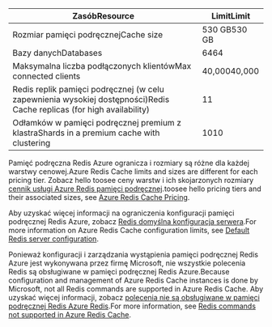 | <span data-ttu-id="e5d97-101">Zasób</span><span class="sxs-lookup"><span data-stu-id="e5d97-101">Resource</span></span> | <span data-ttu-id="e5d97-102">Limit</span><span class="sxs-lookup"><span data-stu-id="e5d97-102">Limit</span></span> |
| --- | --- |
| <span data-ttu-id="e5d97-103">Rozmiar pamięci podręcznej</span><span class="sxs-lookup"><span data-stu-id="e5d97-103">Cache size</span></span> |<span data-ttu-id="e5d97-104">530 GB</span><span class="sxs-lookup"><span data-stu-id="e5d97-104">530 GB</span></span> |
| <span data-ttu-id="e5d97-105">Bazy danych</span><span class="sxs-lookup"><span data-stu-id="e5d97-105">Databases</span></span> |<span data-ttu-id="e5d97-106">64</span><span class="sxs-lookup"><span data-stu-id="e5d97-106">64</span></span> |
| <span data-ttu-id="e5d97-107">Maksymalna liczba podłączonych klientów</span><span class="sxs-lookup"><span data-stu-id="e5d97-107">Max connected clients</span></span> |<span data-ttu-id="e5d97-108">40,000</span><span class="sxs-lookup"><span data-stu-id="e5d97-108">40,000</span></span> |
| <span data-ttu-id="e5d97-109">Redis replik pamięci podręcznej (w celu zapewnienia wysokiej dostępności)</span><span class="sxs-lookup"><span data-stu-id="e5d97-109">Redis Cache replicas (for high availability)</span></span> |<span data-ttu-id="e5d97-110">1</span><span class="sxs-lookup"><span data-stu-id="e5d97-110">1</span></span> |
| <span data-ttu-id="e5d97-111">Odłamków w pamięci podręcznej premium z klastra</span><span class="sxs-lookup"><span data-stu-id="e5d97-111">Shards in a premium cache with clustering</span></span> |<span data-ttu-id="e5d97-112">10</span><span class="sxs-lookup"><span data-stu-id="e5d97-112">10</span></span> |

<span data-ttu-id="e5d97-113">Pamięć podręczna Redis Azure ogranicza i rozmiary są różne dla każdej warstwy cenowej.</span><span class="sxs-lookup"><span data-stu-id="e5d97-113">Azure Redis Cache limits and sizes are different for each pricing tier.</span></span> <span data-ttu-id="e5d97-114">Zobacz hello toosee ceny warstw i ich skojarzonych rozmiary [cennik usługi Azure Redis pamięci podręcznej](https://azure.microsoft.com/pricing/details/cache/).</span><span class="sxs-lookup"><span data-stu-id="e5d97-114">toosee hello pricing tiers and their associated sizes, see [Azure Redis Cache Pricing](https://azure.microsoft.com/pricing/details/cache/).</span></span>

<span data-ttu-id="e5d97-115">Aby uzyskać więcej informacji na ograniczenia konfiguracji pamięci podręcznej Redis Azure, zobacz [Redis domyślna konfiguracja serwera](../articles/redis-cache/cache-configure.md#default-redis-server-configuration).</span><span class="sxs-lookup"><span data-stu-id="e5d97-115">For more information on Azure Redis Cache configuration limits, see [Default Redis server configuration](../articles/redis-cache/cache-configure.md#default-redis-server-configuration).</span></span>

<span data-ttu-id="e5d97-116">Ponieważ konfiguracji i zarządzania wystąpienia pamięci podręcznej Redis Azure jest wykonywana przez firmę Microsoft, nie wszystkie polecenia Redis są obsługiwane w pamięci podręcznej Redis Azure.</span><span class="sxs-lookup"><span data-stu-id="e5d97-116">Because configuration and management of Azure Redis Cache instances is done by Microsoft, not all Redis commands are supported in Azure Redis Cache.</span></span> <span data-ttu-id="e5d97-117">Aby uzyskać więcej informacji, zobacz [polecenia nie są obsługiwane w pamięci podręcznej Redis Azure Redis](../articles/redis-cache/cache-configure.md#redis-commands-not-supported-in-azure-redis-cache).</span><span class="sxs-lookup"><span data-stu-id="e5d97-117">For more information, see [Redis commands not supported in Azure Redis Cache](../articles/redis-cache/cache-configure.md#redis-commands-not-supported-in-azure-redis-cache).</span></span>

